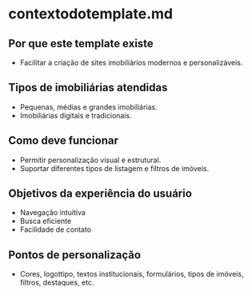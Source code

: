 # contextodotemplate.md

## Por que este template existe
- Facilitar a criação de sites imobiliários modernos e personalizáveis.

## Tipos de imobiliárias atendidas
- Pequenas, médias e grandes imobiliárias.
- Imobiliárias digitais e tradicionais.

## Como deve funcionar
- Permitir personalização visual e estrutural.
- Suportar diferentes tipos de listagem e filtros de imóveis.

## Objetivos da experiência do usuário
- Navegação intuitiva
- Busca eficiente
- Facilidade de contato

## Pontos de personalização
- Cores, logottipo, textos institucionais, formulários, tipos de imóveis, filtros, destaques, etc. 